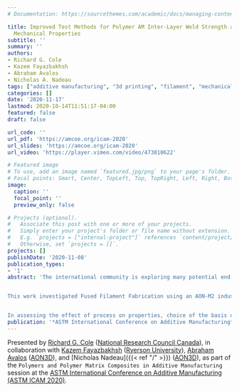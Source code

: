 ```yaml
---
# Documentation: https://sourcethemes.com/academic/docs/managing-content/

title: Improved Test Methods for Polymer AM Inter-Layer Weld Strength and Filament
  Mechanical Properties
subtitle: ''
summary: ''
authors:
- Richard G. Cole
- Kazem Fayazbakhsh
- Abraham Avalos
- Nicholas A. Nadeau
tags: ["additive manufacturing", "3d printing", "filament", "mechanical", "test methods","coupons", "", "layer", "method", "properties", "shear", "strength", ""]
categories: []
date: '2020-11-17'
lastmod: 2020-10-14T11:51:17-04:00
featured: false
draft: false

url_code: ''
url_pdf: 'https://amcoe.org/icam-2020'
url_slides: 'https://amcoe.org/icam-2020'
url_video: 'https://player.vimeo.com/video/473810622'

# Featured image
# To use, add an image named `featured.jpg/png` to your page's folder.
# Focal points: Smart, Center, TopLeft, Top, TopRight, Left, Right, BottomLeft, Bottom, BottomRight.
image:
  caption: ''
  focal_point: ''
  preview_only: false

# Projects (optional).
#   Associate this post with one or more of your projects.
#   Simply enter your project's folder or file name without extension.
#   E.g. `projects = ["internal-project"]` references `content/project/deep-learning/index.md`.
#   Otherwise, set `projects = []`.
projects: []
publishDate: '2020-11-08'
publication_types:
- '1'
abstract: 'The international community is exploring many potential end-uses for polymer additive manufacturing. However, significant issues must be addressed before broad application can occur, in particular understanding the relationships between materials, processes, and final part properties. Key to these issues is having reliable test methods to measure properties of interest.


This work investigated Fused Filament Fabrication using an AON-M2 industrial printer. Other research has shown layer-to-layer weld strength (i.e. Z-direction strength) is typically the weakest property. Past work has also shown this property difficult to measure, with significant data scatter and poor failure modes common for tensile specimens printed vertically. Using ABS, the current work investigated in-plane shear testing to interrogate layer-to-layer weld strength, based on ASTM D3846 which uses a notched specimen in compression to load the gauge section. Further, a modified version of D3846 was investigated using much smaller “mini-shear coupons”. Both test methods were found to provide good failure modes and very consistent results, with Coefficients of Variation (CVs) of 5% or less. Also, the modified test method allowed direct measurement of gauge section strain, thereby providing shear modulus. These test methods will now permit detailed investigation of the effect of process parameters on layer-to-layer weld strength.


In assessing the effect of process on properties, choice of the basis of comparison, i.e. “maximum achievable property”, is important. While many researchers use injection molded properties, the authors believe this is misleading since the injection molding process itself affects properties. Instead, the authors investigated measurement of the polymer filament directly. New test methods for filament tension and shear were developed which provided very good CVs, and showed interesting relationships between “as printed” coupon properties and filament properties. The shear results show the “as printed” coupon layer-to-layer weld strength to be reduced approximately 10% from the filament strength. '
publication: '*ASTM International Conference on Additive Manufacturing*'
---
```



Presented by [Richard G. Cole](https://www.linkedin.com/in/rick-cole-59354b22/) ([National Research Council Canada](https://nrc.canada.ca/en)), in collaboration with [Kazem Fayazbakhsh](https://www.ryerson.ca/aerospace/people/faculty/kazem-fayazbakhsh/) ([Ryerson University](https://www.ryerson.ca/)), [Abraham Avalos](https://www.linkedin.com/in/abraham-avalos-94315951/) ([AON3D](https://www.aon3d.com/)), and [Nicholas Nadeau]({{< ref "/" >}}) ([AON3D](https://www.aon3d.com/)), as part of the `Polymers and Polymer Matrix Composites in Additive Manufacturing` session at the [ASTM International Conference on Additive Manufacturing (ASTM ICAM 2020)](https://amcoe.org/icam-2020).
